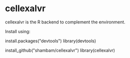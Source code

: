 # cellexalvr
cellexalvr is the R backend to complement the environment.

Install using:

install.packages("devtools")
library(devtools)

install_github("shambam/cellexalvr")
library(cellexalvr)
